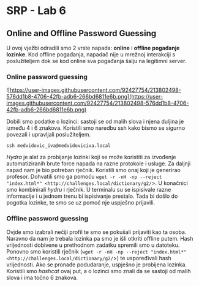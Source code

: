 # SRP - Lab 6

## Online and Offline Password Guessing

U ovoj vježbi odradili smo 2 vrste napada: **online** i **offline pogađanje lozinke**. Kod offline pogađanja, napadač nije u mrežnoj interakciji s poslužiteljem dok se kod online sva pogađanja šalju na legitimni server.

### Online password guessing

![https://user-images.githubusercontent.com/92427754/213802498-576dd1b8-4706-42fb-adb6-266bd6811e6b.png](https://user-images.githubusercontent.com/92427754/213802498-576dd1b8-4706-42fb-adb6-266bd6811e6b.png)

Dobili smo podatke o lozinci: sastoji se od malih slova i njena duljina je između 4 i 6 znakova. Koristili smo naredbu ssh kako bismo se sigurno povezali i upravljali poslužiteljem.

`ssh medvidovic_iva@medvidoviciva.local`

*Hydra* je alat za probijanje lozinki koji se može koristiti za izvođenje automatiziranih brute force napada na razne protokole i usluge.  Za daljnji napad nam je bio potreban rječnik. Koristili smo onaj koji je generirao profesor. Dohvatili smo ga pomoću `wget -r -nH -np --reject "index.html*" <http://challenges.local/dictionary/g2/`>. U konačnici smo kombinirali *hydru* i rječnik. U terminalu su se ispisivale razne informacije i u jednom trenu bi ispisivanje prestalo. Tada bi došlo do pogotka lozinke, te smo se uz pomoć nje uspješno prijavili.

### Offline password guessing

Ovjde smo izabrali nečiji profil te smo se pokušali prijaviti kao ta osoba. Naravno da nam je trebala lozinka pa smo je išli otkriti offline putem. Hash vrijednosti dobivene u prethodnom zadatku spremili smo u datoteku. Ponovno smo koristili rječnik (`wget -r -nH -np --reject "index.html*" <http://challenges.local/dictionary/g2/`>) te uspoređivali hash vrijednosti. Ako se pronađe podudaranje, uspješno je probijena lozinka. Koristili smo *hashcat* ovaj put, a o lozinci smo znali da se sastoji od malih slova i ima točno 6 znakova.